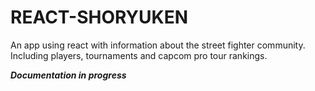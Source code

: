 # REACT-SHORYUKEN
An app using react with information about the street fighter community. Including players, tournaments and capcom pro tour rankings.

***Documentation in progress***